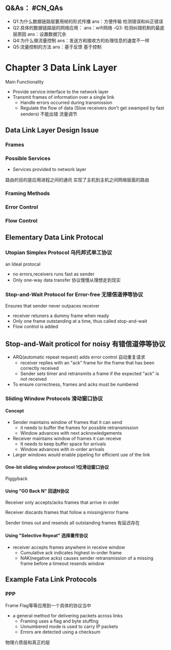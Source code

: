 ## **Q&As：** #CN_QAs
- Q1:为什么数据链路层要用帧的形式传播
ans：方便传输 检测错误和纠正错误
- Q2:具体的数据链路层的网络应用：
ans：wifi网络
-Q3: 检测纠错机制的最底层原因
ans：设置数据冗余
- Q4:为什么做流量控制
ans：发送方和接收方的处理信息的速度不一样
- Q5:流量控制的方法
ans：基于反馈 基于控制

# Chapter 3  Data Link Layer
Main Functionality
- Provide service interface to the network layer
- Transmit frames of information over a single link
	- Handle errors occurred during transmission
	- Regulate the flow of data
		 (Slow receivers don't get swamped by fast senders)
不能出错 流量调节 

## Data Link Layer Design Issue
### Frames
### Possible Services
- Services provided to network layer

路由的目的是应用进程之间的通讯
实现了主机到主机之间网络层面的路由
### Framing Methods
### Error Control
### Flow Control

## Elementary Data Link Protocal

### Utopian Simplex Protocol 乌托邦式单工协议
an Ideal protocal
- no errors,receivers runs fast as sender
- Only one-way data transfer
协议慢慢从理想走到现实

### Stop-and-Wait Protocol for Error-free 无错信道停等协议
Ensures that sender never outpaces receiver
- receiver retuners a dummy frame when ready
- Only one frame outstanding at a time, thus called stop-and-wait
- Flow control is added

## Stop-and-Wait proticol for noisy 有错信道停等协议
- ARQ(automatic repeat request) adds error control 自动重复请求
	- receiver replies with an "ack" frame for the frame that has been correctly received
	- Sender sets timer and retransmits a frame if the expected "ack" is not received
- To ensure correctness, frames and acks must be numbered 

### Sliding Window Protocols 滑动窗口协议
#### Concept 
- Sender maintains window of frames that it can send
	- it needs to buffer the frames for possible retransmission
	- Window advances with next acknowledgements
- Receiver maintains window of frames it can receive
	- It needs to keep buffer space for arrivals
	- Window advances with in-order arrivals
- Larger windows would enable pipeling for efficient use of the link


#### One-bit sliding window protocol 1位滑动窗口协议
Piggyback
#### Using "GO Back N" 回退N协议
Receiver only accepts/acks frames that arrive in order

Receiver discards frames that follow a missing/error frame

Sender times out and resends all outstanding frames
有延迟存在
#### Using "Selective Repeat" 选择重传协议
- receiver accepts frames anywhere in receive window 
	- Cumulative ack indicates highest in-order frame
	- NAK(negative acks) causes sender retransmission of a missing frame before a timeout resends window 


## Example Fata Link Protocols
### PPP
Frame Flag等等应用到一个具体的协议当中
- a general method for delivering packets across links 
	- Framing uses a flag and byte stuffing
	- Unnumbered mode is used to carry IP packets
	- Errors are detected using a checksum

物理介质层和真正的层